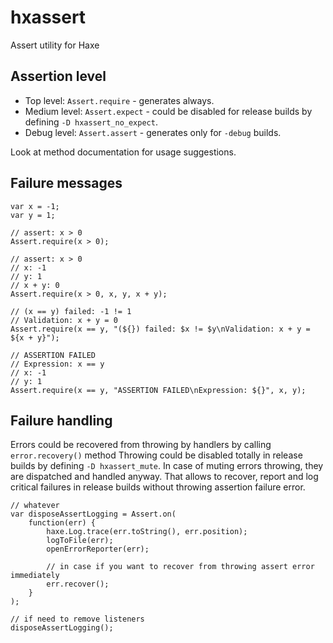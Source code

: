 # hxassert
Assert utility for Haxe

## Assertion level
- Top level: `Assert.require` - generates always.
- Medium level: `Assert.expect` - could be disabled for release builds by defining `-D hxassert_no_expect`.
- Debug level: `Assert.assert` - generates only for `-debug` builds.

Look at method documentation for usage suggestions.

## Failure messages
```
var x = -1;
var y = 1;

// assert: x > 0
Assert.require(x > 0);

// assert: x > 0
// x: -1
// y: 1
// x + y: 0
Assert.require(x > 0, x, y, x + y);

// (x == y) failed: -1 != 1
// Validation: x + y = 0
Assert.require(x == y, "(${}) failed: $x != $y\nValidation: x + y = ${x + y}");

// ASSERTION FAILED
// Expression: x == y
// x: -1
// y: 1
Assert.require(x == y, "ASSERTION FAILED\nExpression: ${}", x, y);
```

## Failure handling

Errors could be recovered from throwing by handlers by calling `error.recovery()` method
Throwing could be disabled totally in release builds by defining `-D hxassert_mute`.
In case of muting errors throwing, they are dispatched and handled anyway.
That allows to recover, report and log critical failures in release builds without throwing assertion failure error.

```
// whatever
var disposeAssertLogging = Assert.on(
	function(err) {
		haxe.Log.trace(err.toString(), err.position);
		logToFile(err);
		openErrorReporter(err);

		// in case if you want to recover from throwing assert error immediately
		err.recover();
	}
);

// if need to remove listeners
disposeAssertLogging();
```